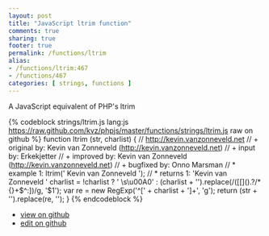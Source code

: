 ```yaml
---
layout: post
title: "JavaScript ltrim function"
comments: true
sharing: true
footer: true
permalink: /functions/ltrim
alias:
- /functions/ltrim:467
- /functions/467
categories: [ strings, functions ]
---
```

A JavaScript equivalent of PHP's ltrim
<!-- more -->
{% codeblock strings/ltrim.js lang:js https://raw.github.com/kvz/phpjs/master/functions/strings/ltrim.js raw on github %}
function ltrim (str, charlist) {
    // http://kevin.vanzonneveld.net
    // +   original by: Kevin van Zonneveld (http://kevin.vanzonneveld.net)
    // +      input by: Erkekjetter
    // +   improved by: Kevin van Zonneveld (http://kevin.vanzonneveld.net)
    // +   bugfixed by: Onno Marsman
    // *     example 1: ltrim('    Kevin van Zonneveld    ');
    // *     returns 1: 'Kevin van Zonneveld    '
    charlist = !charlist ? ' \\s\u00A0' : (charlist + '').replace(/([\[\]\(\)\.\?\/\*\{\}\+\$\^\:])/g, '$1');
    var re = new RegExp('^[' + charlist + ']+', 'g');
    return (str + '').replace(re, '');
}
{% endcodeblock %}
<ul>
 <li><a href="https://github.com/kvz/phpjs/blob/master/functions/strings/ltrim.js">view on github</a></li>
 <li><a href="https://github.com/kvz/phpjs/edit/master/functions/strings/ltrim.js">edit on github</a></li>
</ul>
